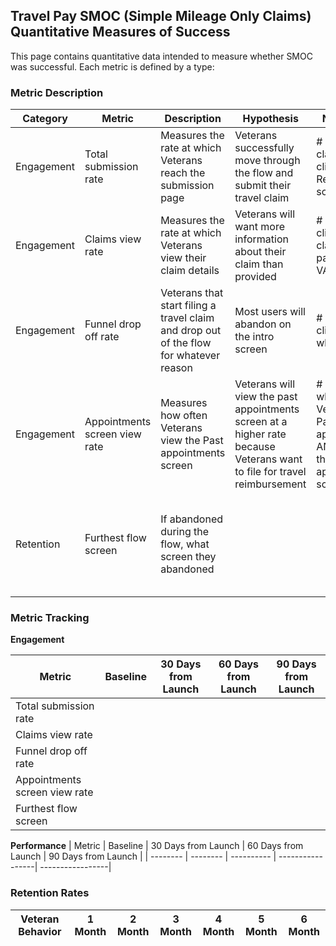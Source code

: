 ## Travel Pay SMOC (Simple Mileage Only Claims) Quantitative Measures of Success
This page contains quantitative data intended to measure whether SMOC was successful. Each metric is defined by a type:

### Metric Description

|Category | Metric | Description | Hypothesis | Numerator | Denominator 
| -------- | ---------- | ---------- | ---------- | -------| -------|
|Engagement|Total submission rate|Measures the rate at which Veterans reach the submission page | Veterans successfully move through the flow and submit their travel claim|# of "submit claim" button clicks on Review screen|# of "File travel claim" button clicks on Appt Details page|
|Engagement|Claims view rate|Measures the rate at which Veterans view their claim details|Veterans will want more information about their claim than provided|# of SSO link clicks to the claim details page on VA.gov||
|Engagement|Funnel drop off rate|Veterans that start filing a travel claim and drop out of the flow for whatever reason|Most users will abandon on the intro screen |# of "cancel" clicks (and what screen) |# of initial "File travel claim" clicks from appt details|
|Engagement|Appointments screen view rate|Measures how often Veterans view the Past appointments screen|Veterans will view the past appointments screen at a higher rate because Veterans want to file for travel reimbursement|# sessions where the Veteran has a Past appointment AND views the past appointments screen|Baseline metric|
|Retention|Furthest flow screen |If abandoned during the flow, what screen they abandoned | || What was the final screen viewed before SMOC flow was abandoned |

### Metric Tracking
**Engagement** 

| Metric | Baseline | 30 Days from Launch | 60 Days from Launch | 90 Days from Launch |
| -------- | -------- | ---------- | -----------------| -----------------| 
|Total submission rate| | |||
|Claims view rate|||||
|Funnel drop off rate|||||
|Appointments screen view rate|||||
|Furthest flow screen || ||  |

**Performance** 
| Metric | Baseline | 30 Days from Launch | 60 Days from Launch | 90 Days from Launch |
| -------- | -------- | ---------- | -----------------| -----------------| 


### Retention Rates 

| Veteran Behavior | 1 Month | 2 Month | 3 Month | 4 Month| 5 Month | 6 Month |
| -------- | -------- | ---------- | ----------------- | -----------------| ----------- | --------- |


